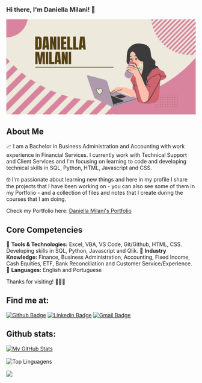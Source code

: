 ### Hi there, I'm Daniella Milani! 👋  

![Banner](https://github.com/danimilani/danimilani/blob/main/bannerdani.png)

## About Me

📈  I am a Bachelor in Business Administration and Accounting with work experience in Financial Services. I currently work with Technical Support and Client Services and I'm focusing on learning to code and developing technical skills in SQL, Python, HTML, Javascript and CSS.

🤓  I'm passionate about learning new things and here in my profile I share the projects that I have been working on - you can also see some of them in my Portfolio - and a collection of files and notes that I create during the courses that I am doing.

Check my Portfolio here: [Daniella Milani's Portfolio](https://danimilani.github.io/)

## Core Competencies

:small_orange_diamond: **Tools & Technologies:** Excel, VBA, VS Code, Git/Github, HTML, CSS. Developing skills in SQL, Python, Javascript and Qlik.
:small_orange_diamond: **Industry Knowledge:** Finance, Business Administration, Accounting, Fixed Income, Cash Equities, ETF, Bank Reconciliation and Customer Service/Experience.
:small_orange_diamond: **Languages:** English and Portuguese

Thanks for visiting! 👩🏼‍💻
 
## Find me at:
[![Github Badge](https://img.shields.io/badge/-Github-000?style=flat-square&logo=Github&logoColor=white&link=https://github.com/danimilani)](https://github.com/danimilani)
[![Linkedin Badge](https://img.shields.io/badge/-LinkedIn-blue?style=flat-square&logo=Linkedin&logoColor=white&link=https://www.linkedin.com/in/daniella-milani/)](https://www.linkedin.com/in/daniella-milani/)
[![Gmail Badge](https://img.shields.io/badge/-Gmail-c14438?style=flat-square&logo=Gmail&logoColor=white&link=mailto:mp.danii@gmail.com)](mailto:daniellapmilani@gmail.com)
 



## Github stats:

[![My GitHub Stats](https://github-readme-stats.vercel.app/api?username=danimilani&count_private=true&theme=default&showicons=true&hide=prs)]()
<br>
<br>
![Top Linguagens](https://github-readme-stats.vercel.app/api/top-langs/?username=danimilani&layout=compact)

<img align="center" src="https://github.com/saadeghi/saadeghi/blob/master/dino.gif" />
<br>
<br>

